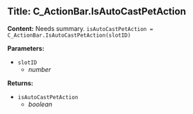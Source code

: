 ## Title: C_ActionBar.IsAutoCastPetAction

**Content:**
Needs summary.
`isAutoCastPetAction = C_ActionBar.IsAutoCastPetAction(slotID)`

**Parameters:**
- `slotID`
  - *number*

**Returns:**
- `isAutoCastPetAction`
  - *boolean*